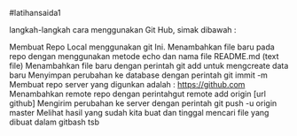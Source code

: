 #latihansaida1

langkah-langkah cara menggunakan Git Hub, simak dibawah :

Membuat Repo Local menggunakan git Ini.
Menambahkan file baru pada repo dengan menggunakan metode echo dan nama file README.md (text file)
Menambahkan file baru dengan perintah git add untuk mengcreate data baru
Menyimpan perubahan ke database dengan perintah git immit -m
Membuat repo server yang digunkan adalah : https://github.com
Menambahkan remote repo dengan perintahgut remote add origin [url github]
Mengirim perubahan ke server dengan perintah git push -u origin master
Melihat hasil yang sudah kita buat dan tinggal mencari file yang dibuat dalam gitbash tsb
